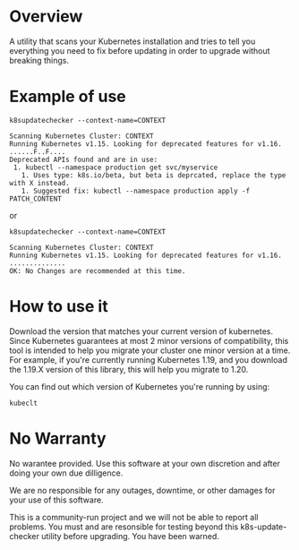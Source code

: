 # Overview

A utility that scans your Kubernetes installation and tries  to tell you everything you need to fix before updating in order to upgrade without breaking things.

# Example of use

```shell script
k8supdatechecker --context-name=CONTEXT
```

```
Scanning Kubernetes Cluster: CONTEXT
Running Kubernetes v1.15. Looking for deprecated features for v1.16.
......F..F....
Deprecated APIs found and are in use:
 1. kubectl --namespace production get svc/myservice
   1. Uses type: k8s.io/beta, but beta is deprcated, replace the type with X instead.
   1. Suggested fix: kubectl --namespace production apply -f PATCH_CONTENT
```

or


```shell script
k8supdatechecker --context-name=CONTEXT
```

```
Scanning Kubernetes Cluster: CONTEXT
Running Kubernetes v1.15. Looking for deprecated features for v1.16.
..............
OK: No Changes are recommended at this time.
```

# How to use it

Download the version that matches your current version of kubernetes. Since Kubernetes guarantees at most 2 minor versions of compatibility, this tool is intended to help you migrate your cluster one minor version at a time. For example, if you're currently running Kubernetes 1.19, and you download the 1.19.X version of this library, this will help you migrate to 1.20.

You can find out which version of Kubernetes you're running by using:

```shell
kubeclt 
```

# No Warranty

No warantee provided. Use this software at your own discretion and after doing your own due dilligence.

We are no responsible for any outages, downtime, or other damages for your use of this software.

This is a community-run project and we will not be able to report all problems. You must and are resonsible for testing beyond this k8s-update-checker utility before upgrading. You have been warned.

